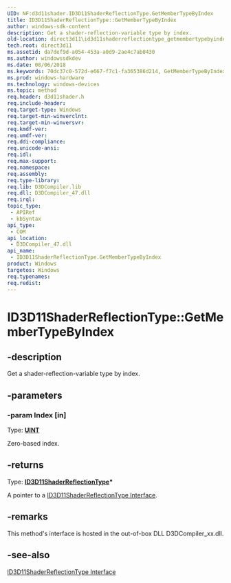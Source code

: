 ```yaml
---
UID: NF:d3d11shader.ID3D11ShaderReflectionType.GetMemberTypeByIndex
title: ID3D11ShaderReflectionType::GetMemberTypeByIndex
author: windows-sdk-content
description: Get a shader-reflection-variable type by index.
old-location: direct3d11\id3d11shaderreflectiontype_getmembertypebyindex.htm
tech.root: direct3d11
ms.assetid: da7def9d-a054-453a-a0d9-2ae4c7ab0430
ms.author: windowssdkdev
ms.date: 08/06/2018
ms.keywords: 70dc37c0-572d-e667-f7c1-fa365386d214, GetMemberTypeByIndex, GetMemberTypeByIndex method [Direct3D 11], GetMemberTypeByIndex method [Direct3D 11],ID3D11ShaderReflectionType interface, ID3D11ShaderReflectionType interface [Direct3D 11],GetMemberTypeByIndex method, ID3D11ShaderReflectionType.GetMemberTypeByIndex, ID3D11ShaderReflectionType::GetMemberTypeByIndex, d3d11shader/ID3D11ShaderReflectionType::GetMemberTypeByIndex, direct3d11.id3d11shaderreflectiontype_getmembertypebyindex
ms.prod: windows-hardware
ms.technology: windows-devices
ms.topic: method
req.header: d3d11shader.h
req.include-header: 
req.target-type: Windows
req.target-min-winverclnt: 
req.target-min-winversvr: 
req.kmdf-ver: 
req.umdf-ver: 
req.ddi-compliance: 
req.unicode-ansi: 
req.idl: 
req.max-support: 
req.namespace: 
req.assembly: 
req.type-library: 
req.lib: D3DCompiler.lib
req.dll: D3DCompiler_47.dll
req.irql: 
topic_type:
 - APIRef
 - kbSyntax
api_type:
 - COM
api_location:
 - D3DCompiler_47.dll
api_name:
 - ID3D11ShaderReflectionType.GetMemberTypeByIndex
product: Windows
targetos: Windows
req.typenames: 
req.redist: 
---
```


# ID3D11ShaderReflectionType::GetMemberTypeByIndex


## -description


Get a shader-reflection-variable type by index.


## -parameters




### -param Index [in]

Type: <b><a href="https://msdn.microsoft.com/en-us/library/Aa383751(v=VS.85).aspx">UINT</a></b>

Zero-based index.


## -returns



Type: <b><a href="https://msdn.microsoft.com/en-us/library/Ff476595(v=VS.85).aspx">ID3D11ShaderReflectionType</a>*</b>

A pointer to a <a href="https://msdn.microsoft.com/en-us/library/Ff476595(v=VS.85).aspx">ID3D11ShaderReflectionType Interface</a>.




## -remarks



This method's interface is hosted in the out-of-box DLL D3DCompiler_xx.dll.




## -see-also




<a href="https://msdn.microsoft.com/en-us/library/Ff476595(v=VS.85).aspx">ID3D11ShaderReflectionType Interface</a>
 

 

